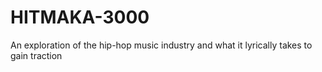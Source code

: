 # HITMAKA-3000
An exploration of the hip-hop music industry and what it lyrically takes to gain traction
